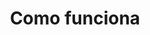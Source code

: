 ---
title: "Como funciona"
layout: "how-it-works"
draft: false

how_it_works_video:
  enable: true
  subtitle: 
  title: "Como funciona"
  description: "Transporte internacional de mascotas, fácil! "
  video_url: "https://player.vimeo.com/video/728447827?h=138cbbf8ae"
  video_thumbnail: "images/video-popup.jpg"


# how_it_works
how_it_works:   
  enable: true
  block:
  - subtitle: "Quiénes somos?"
    title: "Que bueno conocerte! &#128075;"
    description: "Somos Pets to Home, una compañía dedicada al transporte internacional de mascotas desde y hacia Costa Rica, ofrecemos todos los servicios necesarios para hacer del viaje de tu mascota una experiencia agradable, segura y sin estrés."
    image: "images/good_doggy.png"

  - subtitle: "Lo que hacemos"
    title: "Podemos darte una pata! &#128062;"
    description: "Nuestro equipo consiste en expertos en logística con amplia experiencia en el transporte internacional de mascotas, complementado con personal veterinario dedicado a su profesión. Esta combinación nos permite ofrecerle el servicio de calidad que tu mascota merece."
    image: "images/day67-dog.png"

  - subtitle: "Lo que valoramos" 
    title: "El significado del &#128150;"
    description: "En Pets to Home amamos lo que hacemos y como también tenemos mascotas sabemos y entendemos que son parte de la familia, y tratamos a cada una como si fueran nuestras. Por esto, nuestra meta es asegurarle a tu mascota el transporte mas confiable y seguro desde y hacia Costa Rica."
    image: "images/friends.png"

---